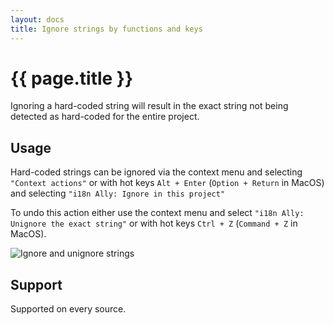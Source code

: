 ```yaml
---
layout: docs
title: Ignore strings by functions and keys
---
```


<h1>{{ page.title }}</h1>

Ignoring a hard-coded string will result in the exact string not being detected as hard-coded for the entire project.

## Usage

Hard-coded strings can be ignored via the context menu and selecting `"Context actions"`
or with hot keys `Alt + Enter` (`Option + Return` in MacOS) and selecting `"i18n Ally: Ignore in this project"`

To undo this action either use the context menu and select `"i18n Ally: Unignore the exact string"` or with
hot keys `Ctrl + Z` (`Command + Z` in MacOS).

![Ignore and unignore strings](assets/ignore-and-unignore-strings.gif)

## Support

Supported on every source.
